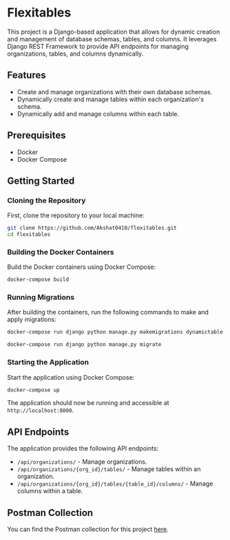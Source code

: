 # Flexitables

This project is a Django-based application that allows for dynamic creation and management of database schemas, tables, and columns. It leverages Django REST Framework to provide API endpoints for managing organizations, tables, and columns dynamically.

## Features

- Create and manage organizations with their own database schemas.
- Dynamically create and manage tables within each organization's schema.
- Dynamically add and manage columns within each table.

## Prerequisites

- Docker
- Docker Compose

## Getting Started

### Cloning the Repository

First, clone the repository to your local machine:

```bash
git clone https://github.com/Akshat0410/flexitables.git
cd flexitables
```


### Building the Docker Containers

Build the Docker containers using Docker Compose:

```bash
docker-compose build
```


### Running Migrations

After building the containers, run the following commands to make and apply migrations:

```bash
docker-compose run django python manage.py makemigrations dynamictable

docker-compose run django python manage.py migrate
```


### Starting the Application

Start the application using Docker Compose:

```bash
docker-compose up
```

The application should now be running and accessible at `http://localhost:8000`.


## API Endpoints

The application provides the following API endpoints:

- `/api/organizations/` - Manage organizations.
- `/api/organizations/{org_id}/tables/` - Manage tables within an organization.
- `/api/organizations/{org_id}/tables/{table_id}/columns/` - Manage columns within a table.

## Postman Collection

You can find the Postman collection for this project [here](https://drive.google.com/your-drive-link).

